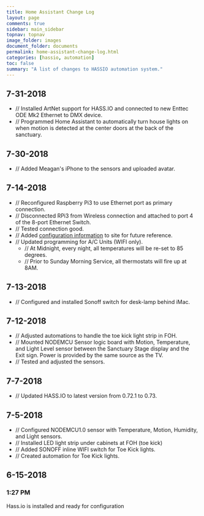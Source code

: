 ```yaml
---
title: Home Assistant Change Log
layout: page
comments: true
sidebar: main_sidebar
topnav: topnav
image_folder: images
document_folder: documents
permalink: home-assistant-change-log.html
categories: [hassio, automation]
toc: false
summary: "A list of changes to HASSIO automation system."
---
```


## 7-31-2018

-	// Installed ArtNet support for HASS.IO and connected to new Enttec ODE Mk2 Ethernet to DMX device.
-	// Programmed Home Assistant to automatically turn house lights on when motion is detected at the center doors at the back of the sanctuary.

## 7-30-2018

-	// Added Meagan's iPhone to the sensors and uploaded avatar.

## 7-14-2018

-	// Reconfigured Raspberry Pi3 to use Ethernet port as primary connection.
-	// Disconnected RPi3 from Wireless connection and attached to port 4 of the 8-port Ethernet Switch.
-	// Tested connection good.
-	// Added [configuration information](raspberry-pi-network-configuration.html) to site for future reference.
-	// Updated programming for A/C Units (WIFI only).
	-	// At Midnight, every night, all temperatures will be re-set to 85 degrees.
	-	// Prior to Sunday Morning Service, all thermostats will fire up at 8AM.

## 7-13-2018

-	// Configured and installed Sonoff switch for desk-lamp behind iMac.

## 7-12-2018

-	// Adjusted automations to handle the toe kick light strip in FOH.
-	// Mounted NODEMCU Sensor logic board with Motion, Temperature, and Light Level sensor between the Sanctuary Stage display and the Exit sign.  Power is provided by the same source as the TV.
-	// Tested and adjusted the sensors.

## 7-7-2018
- // Updated HASS.IO to latest version from 0.72.1 to 0.73.

## 7-5-2018
- // Configured NODEMCU1.0 sensor with Temperature, Motion, Humidity, and Light sensors.
- // Installed LED light strip under cabinets at FOH (toe kick)
- // Added SONOFF inline WIFI switch for Toe Kick lights.
- // Created automation for Toe Kick lights.

## 6-15-2018
### 1:27 PM
Hass.io is installed and ready for configuration
